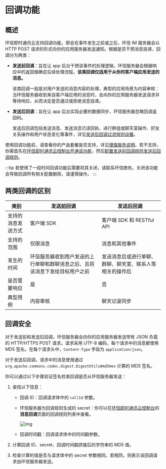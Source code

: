 # 回调功能

<Toc />

## 概述

环信即时通讯云支持回调功能，即会在事件发生之前或之后，环信 IM 服务器会以 HTTP POST 请求的形式向你的应用服务器发送通知。根据是否干预消息投递，回调分为两类：

- **发送前回调**：旨在让 app 后台干预该事件的处理逻辑，环信服务器会根据响应中的返回值确定后续处理流程。**该类回调仅适用于从你的客户端应用发送的消息。**

  该类回调一般是对用户发送的消息内容的处理，典型的应用场景为内容审核：当环信服务器收到来自客户端应用的消息时，会向你的应用服务器发送请求并等待响应，从而决定是否通过或拒绝消息投递。

- **发送后回调**：旨在让 app 后台实现必要的数据同步，环信服务器忽略回调返回码。

  发送后回调包括发送消息、发送消息已读回执、进行群组或聊天室操作、好友关系操作和用户状态变化等事件，详见[发送后回调过滤规则设置](/product/enable_and_configure_IM.html#配置回调规则)。

使用回调功能前，请查看你的产品套餐是否支持，详见[增值服务说明](/product/pricing.html#增值服务费用)。若不支持，你需首先在[环信即时通讯云控制台](https://console.easemob.com/user/login)[开通该功能](/product/enable_and_configure_IM.html#开通消息回调)，然后[配置发送前回调规则发送后回调规则](/product/enable_and_configure_IM.html#配置回调规则)。

:::tip
若使用了一段时间回调功能后需要将其关闭，请联系环信商务。关闭该功能会导致回调所有相关配置删除，请谨慎操作。
:::

## 两类回调的区别

| 类别       | 发送前回调 | 发送后回调            |
| ---------- | ---------- | ---------------------- |
| 支持的消息发送方式 | 客户端 SDK | 客户端 SDK 和 RESTful API | 
| 支持的范围 | 仅限消息   | 消息和其他事件         |
| 发生的时间  | 环信服务器收到用户发送的上行单聊和群聊消息之后、且将该消息下发给目标用户之前   | 发送消息后或进行单聊、群聊、聊天室、联系人等相关的操作后  |
| 是否需要响应   | 是       | 否                    |
| 典型用例   | 内容审核   | 聊天记录同步           |

## 回调安全

对于发送前和发送后回调，环信服务器会向你的应用服务器发送带有 JSON 负载的 HTTP/HTTPS POST 请求。请求采用 UTF-8 编码，每个请求中的消息都使用 MD5 签名。在每个请求头中，`Content-Type` 字段为 `application/json`。

对于发送后回调，请求中的消息使用通过 `org.apache.commons.codec.digest.DigestUtils#md5Hex` 计算的 MD5 签名。

你可以通过以下步骤验证签名检查回调是否从环信服务器发送：

1. 查找以下信息：

   - 回调 ID：回调请求体中的 `callId` 参数。

   - 环信服务器为回调规则生成的 secret：你可以在[环信即时通讯云控制台](https://console.easemob.com/user/login)的**消息回调**页面的回调规则列表中查看。

     ![img](1.png)

   - 回调时间戳：回调请求体中的时间戳参数。

2. 计算回调 ID、secret、回调时间戳拼接后的字符串的 MD5 值。

3. 检查计算的值是否与请求体中的 secret 参数相同。若相同，则表示该回调请求由环信服务器发送。





